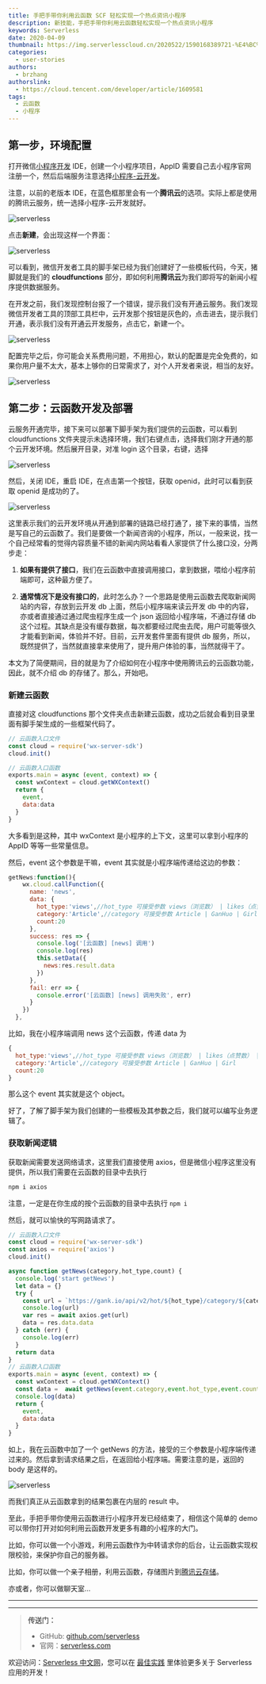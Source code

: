 ```yaml
---
title: 手把手带你利用云函数 SCF 轻松实现一个热点资讯小程序
description: 新技能，手把手带你利用云函数轻松实现一个热点资讯小程序
keywords: Serverless
date: 2020-04-09
thumbnail: https://img.serverlesscloud.cn/2020522/1590168389721-%E4%BC%81%E4%B8%9A%E5%BE%AE%E4%BF%A1%E6%88%AA%E5%9B%BE_15901683546214.png
categories:
  - user-stories
authors:
  - brzhang
authorslink:
  - https://cloud.tencent.com/developer/article/1609581
tags:
  - 云函数
  - 小程序
---
```


## 第一步，环境配置

打开微信[小程序开发](https://cloud.tencent.com/solution/la?from=10908) IDE，创建一个小程序项目，AppID 需要自己去小程序官网注册一个，然后后端服务注意选择[小程序-云开发](https://cloud.tencent.com/product/tcb?from=10908)。

注意，以前的老版本 IDE，在蓝色框那里会有一个**腾讯云**的选项。实际上都是使用的腾讯云服务，统一选择小程序-云开发就好。

![serverless]( https://img.serverlesscloud.cn/2020522/1590168390127-%E4%BC%81%E4%B8%9A%E5%BE%AE%E4%BF%A1%E6%88%AA%E5%9B%BE_15901683546214.png )

点击**新建**，会出现这样一个界面：

![serverless]( https://img.serverlesscloud.cn/2020522/1590168390210-%E4%BC%81%E4%B8%9A%E5%BE%AE%E4%BF%A1%E6%88%AA%E5%9B%BE_15901683546214.png )

可以看到，微信开发者工具的脚手架已经为我们创建好了一些模板代码，今天，猪脚就是我们的 **cloudfunctions** 部分，即如何利用**腾讯云**为我们即将写的新闻小程序提供数据服务。

在开发之前，我们发现控制台报了一个错误，提示我们没有开通云服务。我们发现微信开发者工具的顶部工具栏中，云开发那个按钮是灰色的，点击进去，提示我们开通，表示我们没有开通云开发服务，点击它，新建一个。

![serverless](  https://img.serverlesscloud.cn/2020522/1590168390129-%E4%BC%81%E4%B8%9A%E5%BE%AE%E4%BF%A1%E6%88%AA%E5%9B%BE_15901683546214.png  )

配置完毕之后，你可能会关系费用问题，不用担心，默认的配置是完全免费的，如果你用户量不太大，基本上够你的日常需求了，对个人开发者来说，相当的友好。

![serverless]( https://img.serverlesscloud.cn/2020522/1590168389290-%E4%BC%81%E4%B8%9A%E5%BE%AE%E4%BF%A1%E6%88%AA%E5%9B%BE_15901683546214.png )

## 第二步：云函数开发及部署

云服务开通完毕，接下来可以部署下脚手架为我们提供的云函数，可以看到 cloudfunctions 文件夹提示未选择环境，我们右键点击，选择我们刚才开通的那个云开发环境。然后展开目录，对准 login 这个目录，右键，选择

![serverless]( https://img.serverlesscloud.cn/2020522/1590168390283-%E4%BC%81%E4%B8%9A%E5%BE%AE%E4%BF%A1%E6%88%AA%E5%9B%BE_15901683546214.png )

然后，关闭 IDE，重启 IDE，在点击第一个按钮，获取 openid，此时可以看到获取 openid 是成功的了。

![serverless]( https://img.serverlesscloud.cn/2020522/1590168389247-%E4%BC%81%E4%B8%9A%E5%BE%AE%E4%BF%A1%E6%88%AA%E5%9B%BE_15901683546214.png )

这里表示我们的云开发环境从开通到部署的链路已经打通了，接下来的事情，当然是写自己的云函数了。我们是要做一个新闻咨询的小程序，所以，一般来说，找一个自己经常看的觉得内容质量不错的新闻内网站看看人家提供了什么接口没，分两步走：

1. **如果有提供了接口**，我们在云函数中直接调用接口，拿到数据，喂给小程序前端即可，这种最方便了。

2. **通常情况下是没有接口的**，此时怎么办？一个思路是使用云函数去爬取新闻网站的内容，存放到云开发 db 上面，然后小程序端来读云开发 db 中的内容，亦或者直接通过通过爬虫程序生成一个 json 返回给小程序端，不通过存储 db 这个过程。其缺点是没有缓存数据，每次都要经过爬虫去爬，用户可能等很久才能看到新闻，体验并不好。目前，云开发套件里面有提供 db 服务，所以，既然提供了，当然就直接拿来使用了，提升用户体验的事，当然就得干了。

本文为了简便期间，目的就是为了介绍如何在小程序中使用腾讯云的云函数功能，因此，就不介绍 db 的存储了。那么，开始吧。

### 新建云函数

直接对这 cloudfunctions 那个文件夹点击新建云函数，成功之后就会看到目录里面有脚手架生成的一些框架代码了。

```javascript
// 云函数入口文件
const cloud = require('wx-server-sdk')
cloud.init()

// 云函数入口函数
exports.main = async (event, context) => {
  const wxContext = cloud.getWXContext()
  return {
    event,
    data:data
  }
}
```

大多看到是这种，其中 wxContext 是小程序的上下文，这里可以拿到小程序的 AppID 等等一些常量信息。

然后，event 这个参数是干嘛，event 其实就是小程序端传递给这边的参数：

```javascript
getNews:function(){
    wx.cloud.callFunction({
      name: 'news',
      data: {
        hot_type:'views',//hot_type 可接受参数 views（浏览数） | likes（点赞数） | comments（评论数）
        category:'Article',//category 可接受参数 Article | GanHuo | Girl
        count:20
      },
      success: res => {
        console.log('[云函数] [news] 调用')
        console.log(res)
        this.setData({
          news:res.result.data
        })
      },
      fail: err => {
        console.error('[云函数] [news] 调用失败', err)
      }
    })
  },
```

比如，我在小程序端调用 news 这个云函数，传递 data 为

```javascript
{
  hot_type:'views',//hot_type 可接受参数 views（浏览数） | likes（点赞数） | comments（评论数）
  category:'Article',//category 可接受参数 Article | GanHuo | Girl
  count:20
}
```

那么这个 event 其实就是这个 object。

好了，了解了脚手架为我们创建的一些模板及其参数之后，我们就可以编写业务逻辑了。

### 获取新闻逻辑

获取新闻需要发送网络请求，这里我们直接使用 axios，但是微信小程序这里没有提供，所以我们需要在云函数的目录中去执行

```javascript
npm i axios
```

注意，一定是在你生成的按个云函数的目录中去执行 `npm i`

然后，就可以愉快的写网路请求了。

```javascript
// 云函数入口文件
const cloud = require('wx-server-sdk')
const axios = require('axios')
cloud.init()

async function getNews(category,hot_type,count) {
  console.log('start getNews')
  let data = {}
  try {
    const url = `https://gank.io/api/v2/hot/${hot_type}/category/${category}/count/${count}`
    console.log(url)
    var res = await axios.get(url)
    data = res.data.data
  } catch (err) {
    console.log(err)
  }
  return data
}
// 云函数入口函数
exports.main = async (event, context) => {
  const wxContext = cloud.getWXContext()
  const data =  await getNews(event.category,event.hot_type,event.count)
  console.log(data)
  return {
    event,
    data:data
  }
}
```

如上，我在云函数中加了一个 getNews 的方法，接受的三个参数是小程序端传递过来的。然后拿到请求结果之后，在返回给小程序端。需要注意的是，返回的 body 是这样的。

![serverless]( https://img.serverlesscloud.cn/2020522/1590168389721-%E4%BC%81%E4%B8%9A%E5%BE%AE%E4%BF%A1%E6%88%AA%E5%9B%BE_15901683546214.png )

而我们真正从云函数拿到的结果包裹在内层的 result 中。

至此，手把手带你使用云函数进行小程序开发已经结束了，相信这个简单的 demo 可以带你打开对如何利用云函数开发更多有趣的小程序的大门。

比如，你可以做一个小游戏，利用云函数作为中转请求你的后台，让云函数实现权限校验，来保护你自己的服务器。

比如，你可以做一个亲子相册，利用云函数，存储图片到[腾讯云存储](https://cloud.tencent.com/product/cos?from=10908)。

亦或者，你可以做聊天室...


---
<div id='scf-deploy-iframe-or-md'></div>

---

> **传送门：**
> - GitHub: [github.com/serverless](https://github.com/serverless/serverless/blob/master/README_CN.md)
> - 官网：[serverless.com](https://serverless.com/)

欢迎访问：[Serverless 中文网](https://serverlesscloud.cn/)，您可以在 [最佳实践](https://serverlesscloud.cn/best-practice) 里体验更多关于 Serverless 应用的开发！
